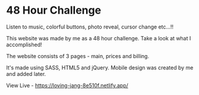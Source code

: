 # 48 Hour Challenge
Listen to music, colorful buttons, photo reveal, cursor change etc...!!

This website was made by me as a 48 hour challenge. Take a look at what I accomplished!

The website consists of 3 pages - main, prices and billing.

It's made using SASS, HTML5 and jQuery. Mobile design was created by me and added later.

View Live - https://loving-jang-8e510f.netlify.app/
